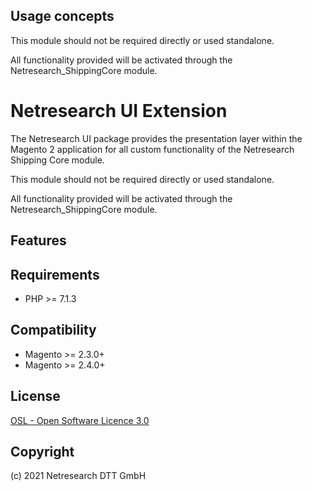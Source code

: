 

## Usage concepts

This module should not be required directly or used standalone.

All functionality provided will be activated through the Netresearch_ShippingCore module.


Netresearch UI Extension
================

The Netresearch UI package provides the presentation layer within the Magento 2 application for all custom functionality of the Netresearch Shipping Core module.
                          
This module should not be required directly or used standalone.

All functionality provided will be activated through the Netresearch_ShippingCore module.

Features
--------


Requirements
------------

* PHP >= 7.1.3

Compatibility
-------------

* Magento >= 2.3.0+
* Magento >= 2.4.0+

License
-------

[OSL - Open Software Licence 3.0](http://opensource.org/licenses/osl-3.0.php)

Copyright
---------

(c) 2021 Netresearch DTT GmbH
